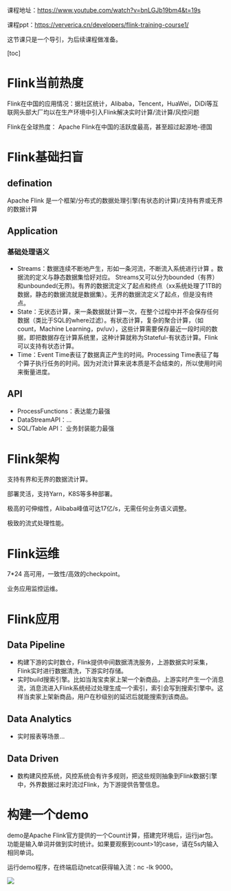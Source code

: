 课程地址：https://www.youtube.com/watch?v=bnLGJb19bm4&t=19s

课程ppt：https://ververica.cn/developers/flink-training-course1/

这节课只是一个导引，为后续课程做准备。



[toc]

# Flink当前热度

Flink在中国的应用情况：据社区统计，Alibaba，Tencent，HuaWei，DiDi等互联网头部大厂均以在生产环境中引入Flink解决实时计算/流计算/风控问题

Flink在全球热度： Apache Flink在中国的活跃度最高，甚至超过起源地-德国

#  Flink基础扫盲

## defination

Apache Flink 是一个框架/分布式的数据处理引擎(有状态的计算)/支持有界或无界的数据计算

## Application

### 基础处理语义

* Streams：数据连续不断地产生，形如一条河流，不断流入系统进行计算 。数据流的定义与静态数据集恰好对应。 Streams又可以分为bounded（有界）和unbounded(无界)。有界的数据流定义了起点和终点（xx系统处理了1TB的数据，静态的数据流就是数据集）。无界的数据流定义了起点，但是没有终点。
* State：无状态计算，来一条数据就计算一次，在整个过程中并不会保存任何数据（类比于SQL的where过滤）。有状态计算，复杂的聚合计算，（如count，Machine Learning，pv/uv），这些计算需要保存最近一段时间的数据，即把数据存在计算系统里，这种计算就称为Stateful-有状态计算。Flink可以支持有状态计算。
* Time：Event Time表征了数据真正产生的时间。Processing Time表征了每个算子执行任务的时间。因为对流计算来说本质是不会结束的，所以使用时间来衡量进度。

## API

*  ProcessFunctions：表达能力最强
* DataStreamAPI：...
* SQL/Table API： 业务封装能力最强

# Flink架构

支持有界和无界的数据流计算。

部署灵活，支持Yarn，K8S等多种部署。

极高的可伸缩性，Alibaba峰值可达17亿/s，无需任何业务语义调整。

极致的流式处理性能。

# Flink运维

7*24 高可用，一致性/高效的checkpoint。

业务应用监控运维。 

# Flink应用

## Data Pipeline

* 构建下游的实时数仓，Flink提供中间数据清洗服务，上游数据实时采集，Flink实时进行数据清洗，下游实时存储。
* 实时build搜索引擎。比如当淘宝卖家上架一个新商品，上游实时产生一个消息流，消息流进入Flink系统经过处理生成一个索引，索引会写到搜索引擎中。这样当卖家上架新商品，用户在秒级别的延迟后就能搜索到该商品。

## Data Analytics

* 实时报表等场景...

## Data Driven

* 数构建风控系统，风控系统会有许多规则，把这些规则抽象到Flink数据引擎中，外界数据过来时流过Flink，为下游提供告警信息。

# 构建一个demo

demo是Apache Flink官方提供的一个Count计算，搭建完环境后，运行jar包。 功能是输入单词并做到实时统计。如果要观察到count>1的case，请在5s内输入相同单词。

运行demo程序，在终端启动netcat获得输入流：nc -lk 9000。

![](https://user-gold-cdn.xitu.io/2019/10/29/16e156563964a0e5?w=1024&h=380&f=png&s=272763)
